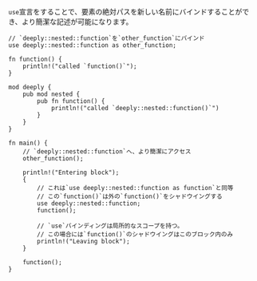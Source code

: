 <!-- The `use` declaration can be used to bind a full path to a new name, for easier
access. -->
`use`宣言をすることで、要素の絶対パスを新しい名前にバインドすることができ、より簡潔な記述が可能になります。

``` rust,editable
// `deeply::nested::function`を`other_function`にバインド
use deeply::nested::function as other_function;

fn function() {
    println!("called `function()`");
}

mod deeply {
    pub mod nested {
        pub fn function() {
            println!("called `deeply::nested::function()`")
        }
    }
}

fn main() {
    // `deeply::nested::function`へ、より簡潔にアクセス
    other_function();

    println!("Entering block");
    {
        // これは`use deeply::nested::function as function`と同等
        // この`function()`は外の`function()`をシャドウイングする
        use deeply::nested::function;
        function();

        // `use`バインディングは局所的なスコープを持つ。
        // この場合には`function()`のシャドウイングはこのブロック内のみ
        println!("Leaving block");
    }

    function();
}

```
